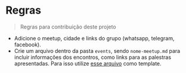 # Regras

> Regras para contribuição deste projeto



- Adicione o meetup, cidade e links do grupo (whatsapp, telegram, facebook).
- Crie um arquivo dentro da pasta `events`, sendo `nome-meetup.md` para incluir informações dos encontros, como links para as palestras apresentadas. Para isso utilize [esse arquivo](https://github.com/FlutterComunidadeBR/meetups/blob/master/events/template.md) como template.
